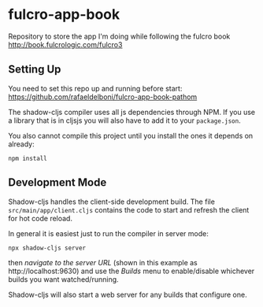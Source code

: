 # fulcro-app-book
Repository to store the app I'm doing while following the fulcro book http://book.fulcrologic.com/fulcro3

## Setting Up

You need to set this repo up and running before start:
https://github.com/rafaeldelboni/fulcro-app-book-pathom

The shadow-cljs compiler uses all js dependencies through
NPM. If you use a library that is in cljsjs you will also have to add
it to your `package.json`.

You also cannot compile this project until you install the ones it
depends on already:

```
npm install
```

## Development Mode

Shadow-cljs handles the client-side development build. The file
`src/main/app/client.cljs` contains the code to start and refresh
the client for hot code reload.

In general it is easiest just to run the compiler in server mode:

```
npx shadow-cljs server
```

then *navigate to the server URL* (shown in this example as http://localhost:9630) and
use the *Builds* menu to enable/disable whichever builds you want watched/running.

Shadow-cljs will also start a web server for any builds that configure one.
